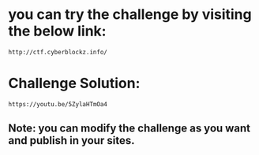 # you can try the challenge by visiting the below link:
```
http://ctf.cyberblockz.info/
```
# Challenge Solution: 
```
https://youtu.be/5ZylaHTmOa4
```

## Note: you can modify the challenge as you want and publish in your sites.
